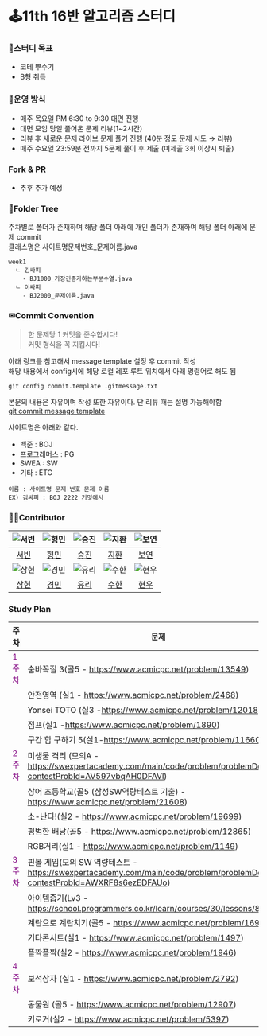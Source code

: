 # 🕹11th 16반 알고리즘 스터디
### 🎯스터디 목표
- 코테 뿌수기
- B형 취득

### 📕운영 방식
- 매주 목요일 PM 6:30 to 9:30 대면 진행
- 대면 모임 당일 풀어온 문제 리뷰(1~2시간)
- 리뷰 후 새로운 문제 라이브 문제 풀기 진행 (40분 정도 문제 시도 → 리뷰)
- 매주 수요일 23:59분 전까지 5문제 풀이 후 제출 (미제출 3회 이상시 퇴출)

### Fork & PR
- 추후 추가 예정


### 📁Folder Tree
주차별로 폴더가 존재하며 해당 폴더 아래에 개인 폴더가 존재하며 해당 폴더 아래에 문제 commit<br>
클래스명은 사이트명문제번호_문제이름.java 
```
week1
  ㄴ 김싸피
    - BJ1000_가장긴증가하는부분수열.java
  ㄴ 이싸피
    - BJ2000_문제이름.java
```

### ✉Commit Convention
> 한 문제당 1 커밋을 준수합시다!<br>
> 커밋 형식을 꼭 지킵시다!

아래 링크를 참고해서 message template 설정 후 commit 작성  
해당 내용에서 config시에 해당 로컬 레포 루트 위치에서 아래 명령어로 해도 됨  
```
git config commit.template .gitmessage.txt
```
본문의 내용은 자유이며 작성 또한 자유이다. 단 리뷰 때는 설명 가능해야함  
[git commit message template](https://velog.io/@bky373/Git-%EC%BB%A4%EB%B0%8B-%EB%A9%94%EC%8B%9C%EC%A7%80-%ED%85%9C%ED%94%8C%EB%A6%BF)

사이트명은 아래와 같다.
- 백준 : BOJ
- 프로그래머스 : PG
- SWEA : SW
- 기타 : ETC
```
이름 : 사이트명 문제 번호 문제 이름
EX) 김싸피 : BOJ 2222 커밋예시
```

### 👨‍🎓Contributor
|![서빈](https://avatars.githubusercontent.com/u/70849467?v=4)|![형민](https://avatars.githubusercontent.com/u/92067099?v=4)|![승진](https://avatars.githubusercontent.com/u/59600377?v=4)|![지환](https://avatars.githubusercontent.com/u/64758861?v=4)|![보연](https://avatars.githubusercontent.com/u/55133692?v=4)|
|:---:|:---:|:---:|:---:|:---:|
|[서빈](https://github.com/leeseobin00)|[형민](https://github.com/fkgnssla)|[승진](https://github.com/maison01006)|[지환](https://github.com/stophwan)|[보연](https://github.com/btothey99)|
|![상현](https://avatars.githubusercontent.com/u/106962275?s=96&v=4)|![경민](https://avatars.githubusercontent.com/u/81904943?v=4)|![유리](https://avatars.githubusercontent.com/u/78342803?v=4)|![수한](https://avatars.githubusercontent.com/u/43841214?v=4)|![현우](https://avatars.githubusercontent.com/u/129820807?v=4)|
|[상현](https://github.com/tkdgus97)|[경민](https://github.com/gangintheremark)|[유리](https://github.com/Yuri-CHOE)|[수한](https://github.com/sem1308)|[현우](https://github.com/cookingTorch)|

### Study Plan
|주차|문제|
|:----|-----|
|<span style="color:purple">1주차<span>|숨바꼭질 3(골5 - https://www.acmicpc.net/problem/13549)|
||안전영역 (실1 - https://www.acmicpc.net/problem/2468)|
||Yonsei TOTO (실3 -https://www.acmicpc.net/problem/12018)|
||점프(실1 -https://www.acmicpc.net/problem/1890)|
||구간 합 구하기 5(실1-https://www.acmicpc.net/problem/11660)|
|<span style="color:purple">2주차<span>|미생물 격리 (모의A - https://swexpertacademy.com/main/code/problem/problemDetail.do?contestProbId=AV597vbqAH0DFAVl)|
||상어 초등학교(골5 (삼성SW역량테스트 기출) -https://www.acmicpc.net/problem/21608)|
||소-난다!(실2 - https://www.acmicpc.net/problem/19699)|
||평범한 배낭(골5 - https://www.acmicpc.net/problem/12865)|
||RGB거리(실1 - https://www.acmicpc.net/problem/1149)|
|<span style="color:purple">3주차<span>|핀볼 게임(모의 SW 역량테스트 - https://swexpertacademy.com/main/code/problem/problemDetail.do?contestProbId=AWXRF8s6ezEDFAUo)|
||아이템줍기(Lv3 - https://school.programmers.co.kr/learn/courses/30/lessons/87694)|
||계란으로 계란치기(골5 - https://www.acmicpc.net/problem/16987)|
||기타콘서트(실1 - https://www.acmicpc.net/problem/1497)|
||폴짝폴짝(실2 - https://www.acmicpc.net/problem/1946)|
|<span style="color:purple">4주차<span>|보석상자 (실1 - https://www.acmicpc.net/problem/2792)|
||동물원 (골5 - https://www.acmicpc.net/problem/12907)|
||키로거(실2  - https://www.acmicpc.net/problem/5397)|